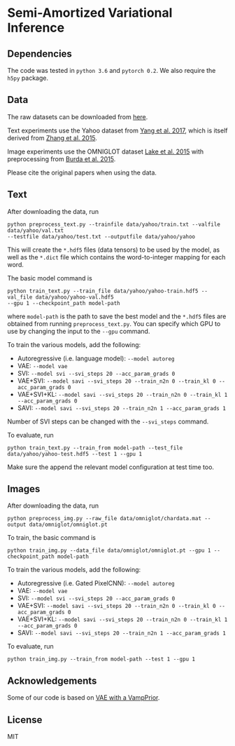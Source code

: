 # Semi-Amortized Variational Inference

## Dependencies
The code was tested in `python 3.6` and `pytorch 0.2`. We also require the `h5py` package.

## Data
The raw datasets can be downloaded from [here](https://drive.google.com/file/d/1PecZKhrPkMZmvMyiOJfMS-FsHW3FE0rH/view?usp=sharing).

Text experiments use the Yahoo dataset from [Yang et al. 2017](https://arxiv.org/pdf/1702.08139.pdf), which is itself derived from [Zhang et al. 2015](https://arxiv.org/abs/1509.01626). 

Image experiments use the OMNIGLOT dataset [Lake et al. 2015](https://cims.nyu.edu/~brenden/LakeEtAl2015Science.pdf) with preprocessing from [Burda et al. 2015](https://arxiv.org/pdf/1509.00519.pdf).

Please cite the original papers when using the data.

## Text
After downloading the data, run
```
python preprocess_text.py --trainfile data/yahoo/train.txt --valfile data/yahoo/val.txt
--testfile data/yahoo/test.txt --outputfile data/yahoo/yahoo
```
This will create the `*.hdf5` files (data tensors) to be used by the model, as well as the `*.dict`
file which contains the word-to-integer mapping for each word.

The basic model command is
```
python train_text.py --train_file data/yahoo/yahoo-train.hdf5 --val_file data/yahoo/yahoo-val.hdf5
--gpu 1 --checkpoint_path model-path
```
where `model-path` is the path to save the best model and the `*.hdf5` files are obtained from running `preprocess_text.py`. You can specify which GPU to use by changing the input to the `--gpu` command.

To train the various models, add the following:  
- Autoregressive (i.e. language model): `--model autoreg`  
- VAE: `--model vae`  
- SVI: `--model svi --svi_steps 20 --acc_param_grads 0`  
- VAE+SVI: `--model savi --svi_steps 20 --train_n2n 0 --train_kl 0 --acc_param_grads 0`  
- VAE+SVI+KL: `--model savi --svi_steps 20 --train_n2n 0 --train_kl 1 --acc_param_grads 0`  
- SAVI: `--model savi --svi_steps 20 --train_n2n 1 --acc_param_grads 1`  

Number of SVI steps can be changed with the `--svi_steps` command. 

To evaluate, run
```
python train_text.py --train_from model-path --test_file data/yahoo/yahoo-test.hdf5 --test 1 --gpu 1
```
Make sure the append the relevant model configuration at test time too.

## Images
After downloading the data, run
```
python preprocess_img.py --raw_file data/omniglot/chardata.mat --output data/omniglot/omniglot.pt
```

To train, the basic command is
```
python train_img.py --data_file data/omniglot/omniglot.pt --gpu 1 --checkpoint_path model-path
```

To train the various models, add the following:  
- Autoregressive (i.e. Gated PixelCNN): `--model autoreg`  
- VAE: `--model vae`  
- SVI: `--model svi --svi_steps 20 --acc_param_grads 0`  
- VAE+SVI: `--model savi --svi_steps 20 --train_n2n 0 --train_kl 0 --acc_param_grads 0`    
- VAE+SVI+KL: `--model savi --svi_steps 20 --train_n2n 0 --train_kl 1 --acc_param_grads 0`  
- SAVI: `--model savi --svi_steps 20 --train_n2n 1 --acc_param_grads 1`  

To evaluate, run
```
python train_img.py --train_from model-path --test 1 --gpu 1
```

## Acknowledgements
Some of our code is based on [VAE with a VampPrior](https://github.com/jmtomczak/vae_vampprior).

## License
MIT